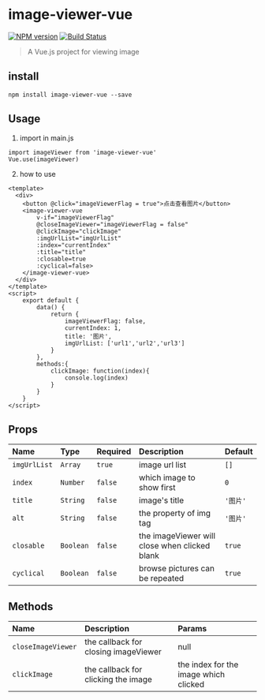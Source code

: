 # image-viewer-vue
[![NPM version](https://img.shields.io/npm/v/image-viewer-vue.svg)](https://www.npmjs.org/package/image-viewer-vue) [![Build Status](https://travis-ci.org/EgoYau/image-viewer-vue.svg?branch=master)](https://travis-ci.org/EgoYau/image-viewer-vue)
> A Vue.js project for viewing image

## install
```
npm install image-viewer-vue --save
```

## Usage
1. import in main.js

```
import imageViewer from 'image-viewer-vue'
Vue.use(imageViewer)
```

2. how to use

```
<template>
  <div>
    <button @click="imageViewerFlag = true">点击查看图片</button>
    <image-viewer-vue 
        v-if="imageViewerFlag" 
        @closeImageViewer="imageViewerFlag = false" 
        @clickImage="clickImage"
        :imgUrlList="imgUrlList"
        :index="currentIndex"
        :title="title"
        :closable=true
        :cyclical=false>
    </image-viewer-vue>
  </div>
</template>
<script>
    export default {
        data() {
            return {
                imageViewerFlag: false,
                currentIndex: 1,
                title: '图片',
                imgUrlList: ['url1','url2','url3']
            }
        },
        methods:{
            clickImage: function(index){
                console.log(index)
            }
        }
    }
</script>
```

## Props
| Name | Type | Required | Description | Default |
| :- | :- | :- | :- | :- | 
| `imgUrlList` | `Array`| `true` | image url list | `[]` |
| `index` | `Number`| `false` | which image to show first | `0` |
| `title` | `String`| `false` | image's title | `'图片'` |
| `alt` | `String`| `false` | the property of img tag | `'图片'` |
| `closable` | `Boolean`| `false` | the imageViewer will close when clicked blank | `true` |
| `cyclical` | `Boolean`| `false` | browse pictures can be repeated | `true` |

## Methods
| Name | Description | Params |
| :- | :- | :- | 
| `closeImageViewer` | the callback for closing imageViewer | null |
| `clickImage` | the callback for clicking the image | the index for the image which clicked |

